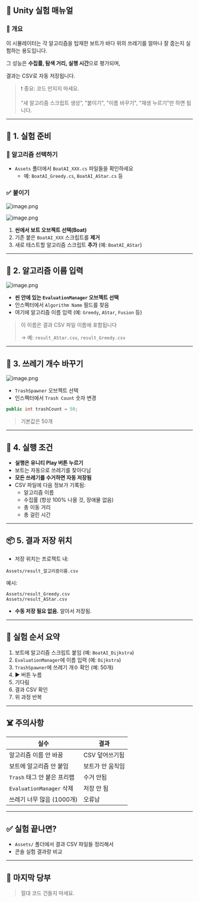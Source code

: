 ## 🧪 Unity 실험 매뉴얼

### 👋 개요

이 시뮬레이터는 각 알고리즘을 탑재한 보트가 바다 위의 쓰레기를 얼마나 잘 줍는지 실험하는 용도입니다.

그 성능은 **수집률, 탐색 거리, 실행 시간**으로 평가되며,

결과는 CSV로 자동 저장됩니다.

> ❗ 중요: 코드 만지지 마세요.
> 
> 
> “새 알고리즘 스크립트 생성”,  "붙이기", "이름 바꾸기", "재생 누르기"만 하면 됩니다.
> 

---

## 📌 1. 실험 준비

### 💼 알고리즘 선택하기

- `Assets` 폴더에서 `BoatAI_XXX.cs` 파일들을 확인하세요
    - 예: `BoatAI_Greedy.cs`, `BoatAI_AStar.cs` 등

### ✅ 붙이기

![image.png](attachment:3d059fc3-23e0-42c6-8b6b-f5375d48ba62:image.png)

![image.png](attachment:5f649c58-8460-440f-b3ca-0b0f03542f7c:image.png)

1. **씬에서 보트 오브젝트 선택(Boat)**
2. 기존 붙은 `BoatAI_XXX` 스크립트를 **제거**
3. 새로 테스트할 알고리즘 스크립트 **추가** (예: `BoatAI_AStar`)

---

## 📌 2. 알고리즘 이름 입력

![image.png](attachment:c841d1fa-0b05-4e03-a9e3-1a3231cc5fdd:image.png)

- **씬 안에 있는 `EvaluationManager` 오브젝트 선택**
- 인스펙터에서 `Algorithm Name` 필드를 찾음
- 여기에 알고리즘 이름 입력 (예: `Greedy`, `AStar`, `Fusion` 등)

> 이 이름은 결과 CSV 파일 이름에 포함됩니다
> 
> 
> → 예: `result_AStar.csv`, `result_Greedy.csv`
> 

---

## 📌 3. 쓰레기 개수 바꾸기

![image.png](attachment:6e50bada-5534-4b4f-a030-fd8d77e6dcac:image.png)

- `TrashSpawner` 오브젝트 선택
- 인스펙터에서 `Trash Count` 숫자 변경

```csharp
public int trashCount = 50;
```

> 기본값은 50개
> 

---

## 📌 4. 실행 조건

- **실행은 유니티 Play 버튼 누르기**
- 보트는 자동으로 쓰레기를 찾아다님
- **모든 쓰레기를 수거하면 자동 저장됨**
- CSV 파일에 다음 정보가 기록됨:
    - 알고리즘 이름
    - 수집률 (항상 100% 나올 것, 장애물 없음)
    - 총 이동 거리
    - 총 걸린 시간

---

## 📦 5. 결과 저장 위치

- 저장 위치는 프로젝트 내:

```
Assets/result_알고리즘이름.csv
```

예시:

```
Assets/result_Greedy.csv
Assets/result_AStar.csv
```

- **수동 저장 필요 없음.** 알아서 저장됨.

---

## 🧠  실험 순서 요약

1. 보트에 알고리즘 스크립트 붙임 (예: `BoatAI_Dijkstra`)
2. `EvaluationManager`에 이름 입력 (예: `Dijkstra`)
3. `TrashSpawner`에 쓰레기 개수 확인 (예: 50개)
4. ▶️ 버튼 누름
5. 기다림
6. 결과 CSV 확인
7. 위 과정 반복

---

## ☠️ 주의사항

| 실수 | 결과 |
| --- | --- |
| 알고리즘 이름 안 바꿈 | CSV 덮어쓰기됨 |
| 보트에 알고리즘 안 붙임 | 보트가 안 움직임 |
| `Trash` 태그 안 붙은 프리팹 | 수거 안됨 |
| `EvaluationManager` 삭제 | 저장 안 됨 |
| 쓰레기 너무 많음 (1000개) | 오류남 |

---

## ✅ 실험 끝나면?

- `Assets/` 폴더에서 결과 CSV 파일들 정리해서
- 콘솔 실험 결과랑 비교

---

## 📢 마지막 당부

> 절대 코드 건들지 마세요.
>
